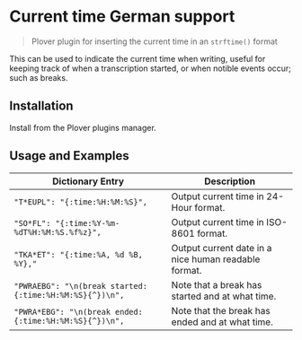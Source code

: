 # Current time German support

> Plover plugin for inserting the current time in an `strftime()` format

This can be used to indicate the current time when writing, useful for keeping track of when a transcription started, or when notible events occur; such as breaks.

## Installation

Install from the Plover plugins manager.

## Usage and Examples

| Dictionary Entry | Description |
| ---- | ---- |
| `"T*EUPL": "{:time:%H:%M:%S}",` | Output current time in 24-Hour format. | 
| `"SO*FL": "{:time:%Y-%m-%dT%H:%M:%S.%f%z}",` | Output current time in ISO-8601 format. | 
| `"TKA*ET": "{:time:%A, %d %B, %Y},"` | Output current date in a nice human readable format. |
| `"PWRAEBG": "\n(break started: {:time:%H:%M:%S}{^})\n",` | Note that a break has started and at what time. |
| `"PWRA*EBG": "\n(break ended: {:time:%H:%M:%S}{^})\n",` | Note that the break has ended and at what time. |

